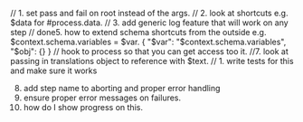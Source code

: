 // 1. set pass and fail on root instead of the args.
// 2. look at shortcuts e.g. $data for #process.data.
// 3. add generic log feature that will work on any step
// done5. how to extend schema shortcuts from the outside e.g. $context.schema.variables = $var.
{
    "$var": "$context.schema.variables",
    "$obj": {}
} // hook to process so that you can get access too it.
//7. look at passing in translations object to reference with $text.
//    1. write tests for this and make sure it works

8. add step name to aborting and proper error handling
9. ensure proper error messages on failures.
10. how do I show progress on this.